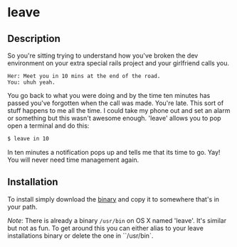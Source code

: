 # leave

## Description

So you're sitting trying to understand how you've broken the dev environment on your extra special rails project and your girlfriend calls you.

	Her: Meet you in 10 mins at the end of the road.
	You: uhuh yeah.

You go back to what you were doing and by the time ten minutes has passed you've forgotten when the call was made. You're late.
This sort of stuff happens to me all the time. I could take my phone out and set an alarm or something but this wasn't awesome
enough. 'leave' allows you to pop open a terminal and do this:

```bash
$ leave in 10
```

In ten minutes a notification pops up and tells me that its time to go. Yay! You will never need time management again.

## Installation

To install simply download the [binary](https://github.com/seadowg/leave/raw/go/leave) and copy it to somewhere that's
in your path.

*Note*: There is already a binary `/usr/bin` on OS X named 'leave'. It's similar but not as fun. To get around
this you can either alias to your leave installations binary or delete the one in ``/usr/bin`.
